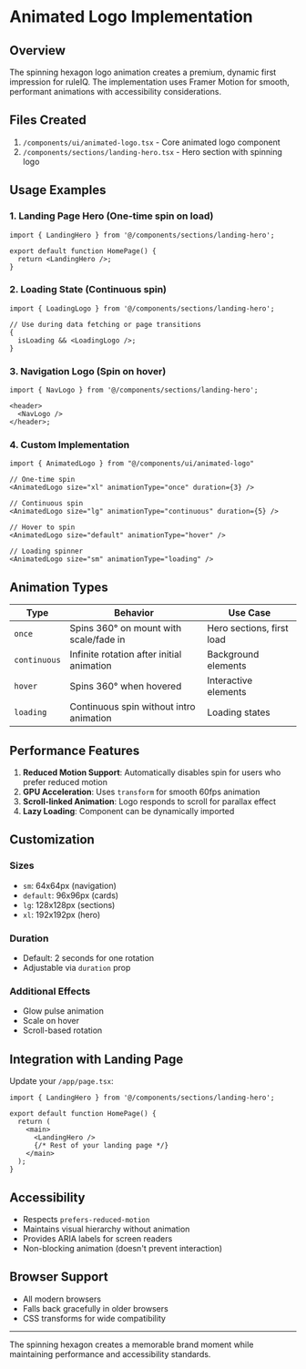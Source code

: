 # Animated Logo Implementation

## Overview

The spinning hexagon logo animation creates a premium, dynamic first impression for ruleIQ. The implementation uses Framer Motion for smooth, performant animations with accessibility considerations.

## Files Created

1. `/components/ui/animated-logo.tsx` - Core animated logo component
2. `/components/sections/landing-hero.tsx` - Hero section with spinning logo

## Usage Examples

### 1. Landing Page Hero (One-time spin on load)

```tsx
import { LandingHero } from '@/components/sections/landing-hero';

export default function HomePage() {
  return <LandingHero />;
}
```

### 2. Loading State (Continuous spin)

```tsx
import { LoadingLogo } from '@/components/sections/landing-hero';

// Use during data fetching or page transitions
{
  isLoading && <LoadingLogo />;
}
```

### 3. Navigation Logo (Spin on hover)

```tsx
import { NavLogo } from '@/components/sections/landing-hero';

<header>
  <NavLogo />
</header>;
```

### 4. Custom Implementation

```tsx
import { AnimatedLogo } from "@/components/ui/animated-logo"

// One-time spin
<AnimatedLogo size="xl" animationType="once" duration={3} />

// Continuous spin
<AnimatedLogo size="lg" animationType="continuous" duration={5} />

// Hover to spin
<AnimatedLogo size="default" animationType="hover" />

// Loading spinner
<AnimatedLogo size="sm" animationType="loading" />
```

## Animation Types

| Type         | Behavior                                  | Use Case                  |
| ------------ | ----------------------------------------- | ------------------------- |
| `once`       | Spins 360° on mount with scale/fade in    | Hero sections, first load |
| `continuous` | Infinite rotation after initial animation | Background elements       |
| `hover`      | Spins 360° when hovered                   | Interactive elements      |
| `loading`    | Continuous spin without intro animation   | Loading states            |

## Performance Features

1. **Reduced Motion Support**: Automatically disables spin for users who prefer reduced motion
2. **GPU Acceleration**: Uses `transform` for smooth 60fps animation
3. **Scroll-linked Animation**: Logo responds to scroll for parallax effect
4. **Lazy Loading**: Component can be dynamically imported

## Customization

### Sizes

- `sm`: 64x64px (navigation)
- `default`: 96x96px (cards)
- `lg`: 128x128px (sections)
- `xl`: 192x192px (hero)

### Duration

- Default: 2 seconds for one rotation
- Adjustable via `duration` prop

### Additional Effects

- Glow pulse animation
- Scale on hover
- Scroll-based rotation

## Integration with Landing Page

Update your `/app/page.tsx`:

```tsx
import { LandingHero } from '@/components/sections/landing-hero';

export default function HomePage() {
  return (
    <main>
      <LandingHero />
      {/* Rest of your landing page */}
    </main>
  );
}
```

## Accessibility

- Respects `prefers-reduced-motion`
- Maintains visual hierarchy without animation
- Provides ARIA labels for screen readers
- Non-blocking animation (doesn't prevent interaction)

## Browser Support

- All modern browsers
- Falls back gracefully in older browsers
- CSS transforms for wide compatibility

---

The spinning hexagon creates a memorable brand moment while maintaining performance and accessibility standards.
